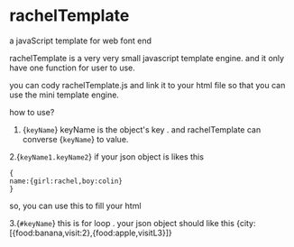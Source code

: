# rachelTemplate
a javaScript template for web font end

rachelTemplate is a very very small javascript template engine. and it only have one function for user to use.

you can cody rachelTemplate.js and link it to your html file so that you can use the mini template engine.

how to use?
1. {`keyName`}  keyName is the object's key .  and rachelTemplate can converse {`keyName`} to value.


2.{`keyName1.keyName2`} if your json object is likes this 
```
{
name:{girl:rachel,boy:colin}
}
``` 

so, you can use this to fill your html


3.{`#keyName`} this is for loop . your json object should like this {city:[{food:banana,visit:2},{food:apple,visitL3}]}
